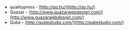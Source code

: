  * qualitypress - [http://qp.hu/](http://qp.hu/)
 * Quazar - [http://www.quazarwebdesign.com/](http://www.quazarwebdesign.com/)
 * Qube - [http://qubestudio.com/](http://qubestudio.com/)